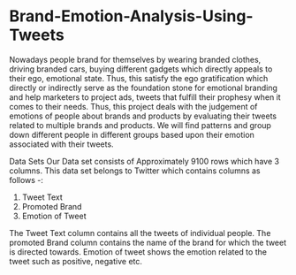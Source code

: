 # Brand-Emotion-Analysis-Using-Tweets
Nowadays people brand for themselves by wearing branded clothes, driving branded
cars, buying different gadgets which directly appeals to their ego, emotional state. Thus, this
satisfy the ego gratification which directly or indirectly serve as the foundation stone for
emotional branding and help marketers to project ads, tweets that fulfill their prophesy when it
comes to their needs. Thus, this project deals with the judgement of emotions of people about
brands and products by evaluating their tweets related to multiple brands and products. We will
find patterns and group down different people in different groups based upon their emotion
associated with their tweets.
 

Data Sets
Our Data set consists of Approximately 9100 rows which have 3 columns. This data set
belongs to Twitter which contains  columns as follows -:
1. Tweet Text
2. Promoted Brand
3. Emotion of Tweet

The Tweet Text column contains all the tweets of individual people. The promoted Brand
column contains the name of the brand for which the tweet is directed towards. Emotion of
tweet shows the emotion related to the tweet such as positive, negative etc.
